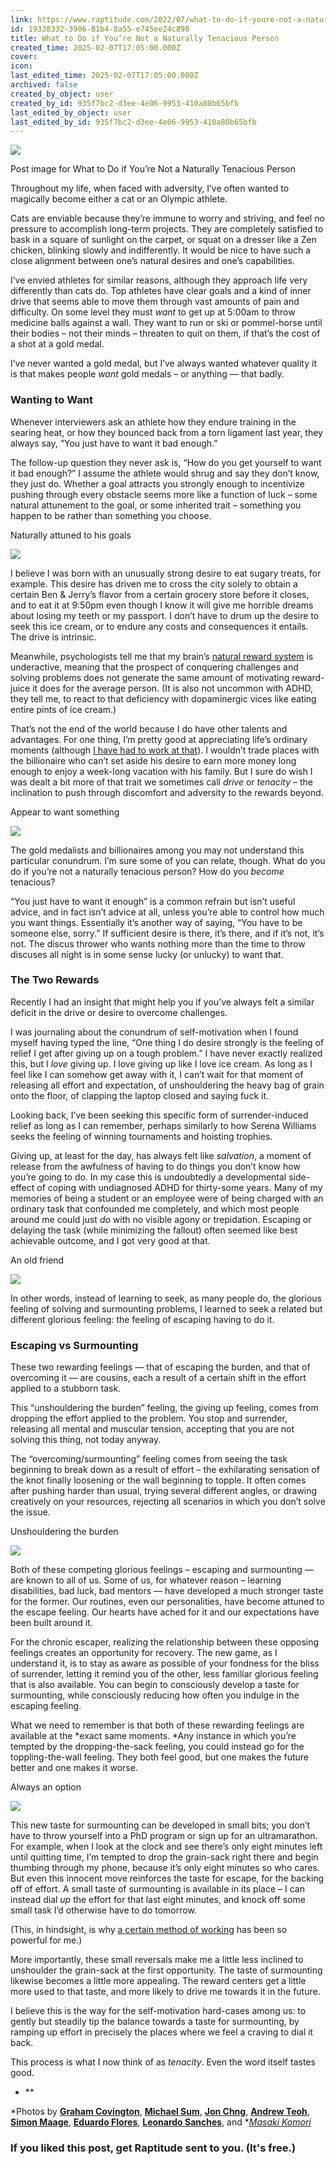 ```yaml
---
link: https://www.raptitude.com/2022/07/what-to-do-if-youre-not-a-naturally-tenacious-person/
id: 19338332-3906-81b4-8a55-e745ee24c898
title: What to Do if You’re Not a Naturally Tenacious Person
created_time: 2025-02-07T17:05:00.000Z
cover: 
icon: 
last_edited_time: 2025-02-07T17:05:00.000Z
archived: false
created_by_object: user
created_by_id: 935f7bc2-d3ee-4e06-9953-410a80b65bfb
last_edited_by_object: user
last_edited_by_id: 935f7bc2-d3ee-4e06-9953-410a80b65bfb
---
```


![](https://www.raptitude.com/wp-content/uploads/2022/07/graham-covington-gI_s5Rlw63g-unsplash-1.jpg)



Post image for What to Do if You’re Not a Naturally Tenacious Person

Throughout my life, when faced with adversity, I’ve often wanted to magically become either a cat or an Olympic athlete.

Cats are enviable because they’re immune to worry and striving, and feel no pressure to accomplish long-term projects. They are completely satisfied to bask in a square of sunlight on the carpet, or squat on a dresser like a Zen chicken, blinking slowly and indifferently. It would be nice to have such a close alignment between one’s natural desires and one’s capabilities.

I’ve envied athletes for similar reasons, although they approach life very differently than cats do. Top athletes have clear goals and a kind of inner drive that seems able to move them through vast amounts of pain and difficulty. On some level they must *want* to get up at 5:00am to throw medicine balls against a wall. They want to run or ski or pommel-horse until their bodies – not their minds – threaten to quit on them, if that’s the cost of a shot at a gold medal.

I’ve never wanted a gold medal, but I’ve always wanted whatever quality it is that makes people *want* gold medals – or anything — that badly.

### Wanting to Want

Whenever interviewers ask an athlete how they endure training in the searing heat, or how they bounced back from a torn ligament last year, they always say, “You just have to want it bad enough.”

The follow-up question they never ask is, “How do you get yourself to want it bad enough?” I assume the athlete would shrug and say they don’t know, they just do. Whether a goal attracts you strongly enough to incentivize pushing through every obstacle seems more like a function of luck – some natural attunement to the goal, or some inherited trait – something you happen to be rather than something you choose.

Naturally attuned to his goals

![](https://www.raptitude.com/wp-content/uploads/2022/07/michael-sum-LEpfefQf4rU-unsplash.jpg)



I believe I was born with an unusually strong desire to eat sugary treats, for example. This desire has driven me to cross the city solely to obtain a certain Ben & Jerry’s flavor from a certain grocery store before it closes, and to eat it at 9:50pm even though I know it will give me horrible dreams about losing my teeth or my passport. I don’t have to drum up the desire to seek this ice cream, or to endure any costs and consequences it entails. The drive is intrinsic.

Meanwhile, psychologists tell me that my brain’s [natural reward system](https://www.ncbi.nlm.nih.gov/pmc/articles/PMC2626918/) is underactive, meaning that the prospect of conquering challenges and solving problems does not generate the same amount of motivating reward-juice it does for the average person. (It is also not uncommon with ADHD, they tell me, to react to that deficiency with dopaminergic vices like eating entire pints of ice cream.)

That’s not the end of the world because I do have other talents and advantages. For one thing, I’m pretty good at appreciating life’s ordinary moments (although [I have had to work at that](https://www.raptitude.com/2022/07/trying-to-be-more-present-isnt-enough/)). I wouldn’t trade places with the billionaire who can’t set aside his desire to earn more money long enough to enjoy a week-long vacation with his family. But I sure do wish I was dealt a bit more of that trait we sometimes call *drive* or *tenacity* – the inclination to push through discomfort and adversity to the rewards beyond.

Appear to want something

![](https://www.raptitude.com/wp-content/uploads/2022/07/jonathan-chng-3R4vPrSB1c4-unsplash.jpg)



The gold medalists and billionaires among you may not understand this particular conundrum. I’m sure some of you can relate, though. What do you do if you’re not a naturally tenacious person? How do you *become* tenacious?

“You just have to want it enough” is a common refrain but isn’t useful advice, and in fact isn’t advice at all, unless you’re able to control how much you want things. Essentially it’s another way of saying, “You have to be someone else, sorry.” If sufficient desire is there, it’s there, and if it’s not, it’s not. The discus thrower who wants nothing more than the time to throw discuses all night is in some sense lucky (or unlucky) to want that.

### The Two Rewards

Recently I had an insight that might help you if you’ve always felt a similar deficit in the drive or desire to overcome challenges.

I was journaling about the conundrum of self-motivation when I found myself having typed the line, “One thing I do desire strongly is the feeling of relief I get after giving up on a tough problem.” I have never exactly realized this, but I *love* giving up. I love giving up like I love ice cream. As long as I feel like I can somehow get away with it, I can’t wait for that moment of releasing all effort and expectation, of unshouldering the heavy bag of grain onto the floor, of clapping the laptop closed and saying fuck it.

Looking back, I’ve been seeking this specific form of surrender-induced relief as long as I can remember, perhaps similarly to how Serena Williams seeks the feeling of winning tournaments and hoisting trophies.

Giving up, at least for the day, has always felt like *salvation*, a moment of release from the awfulness of having to do things you don’t know how you’re going to do. In my case this is undoubtedly a developmental side-effect of coping with undiagnosed ADHD for thirty-some years. Many of my memories of being a student or an employee were of being charged with an ordinary task that confounded me completely, and which most people around me could just *do* with no visible agony or trepidation. Escaping or delaying the task (while minimizing the fallout) often seemed like best achievable outcome, and I got very good at that.

An old friend

![](https://www.raptitude.com/wp-content/uploads/2022/07/andrew-teoh-SKrgZQgYy2g-unsplash.jpg)



In other words, instead of learning to seek, as many people do, the glorious feeling of solving and surmounting problems, I learned to seek a related but different glorious feeling: the feeling of escaping having to do it.

### Escaping vs Surmounting

These two rewarding feelings — that of escaping the burden, and that of overcoming it — are cousins, each a result of a certain shift in the effort applied to a stubborn task.

This “unshouldering the burden” feeling, the giving up feeling, comes from dropping the effort applied to the problem. You stop and surrender, releasing all mental and muscular tension, accepting that you are not solving this thing, not today anyway.

The “overcoming/surmounting” feeling comes from seeing the task beginning to break down as a result of effort – the exhilarating sensation of the knot finally loosening or the wall beginning to topple. It often comes after pushing harder than usual, trying several different angles, or drawing creatively on your resources, rejecting all scenarios in which you don’t solve the issue.

Unshouldering the burden

![](https://www.raptitude.com/wp-content/uploads/2022/07/eduardo-flores-1akqr5QBNTw-unsplash.jpg)



Both of these competing glorious feelings – escaping and surmounting — are known to all of us. Some of us, for whatever reason – learning disabilities, bad luck, bad mentors — have developed a much stronger taste for the former. Our routines, even our personalities, have become attuned to the escape feeling. Our hearts have ached for it and our expectations have been built around it.

For the chronic escaper, realizing the relationship between these opposing feelings creates an opportunity for recovery. The new game, as I understand it, is to stay as aware as possible of your fondness for the bliss of surrender, letting it remind you of the other, less familiar glorious feeling that is also available. You can begin to consciously develop a taste for surmounting, while consciously reducing how often you indulge in the escaping feeling.

What we need to remember is that both of these rewarding feelings are available at the *exact same moments. *Any instance in which you’re tempted by the dropping-the-sack feeling, you could instead go for the toppling-the-wall feeling. They both feel good, but one makes the future better and one makes it worse.

Always an option

![](https://www.raptitude.com/wp-content/uploads/2022/07/leonardo-sanches-uHburIG0awQ-unsplash.jpg)



This new taste for surmounting can be developed in small bits; you don’t have to throw yourself into a PhD program or sign up for an ultramarathon. For example, when I look at the clock and see there’s only eight minutes left until quitting time, I’m tempted to drop the grain-sack right there and begin thumbing through my phone, because it’s only eight minutes so who cares. But even this innocent move reinforces the taste for escape, for the backing off of effort. A small taste of surmounting is available in its place – I can instead dial *up* the effort for that last eight minutes, and knock off some small task I’d otherwise have to do tomorrow.

(This, in hindsight, is why [a certain method of working](https://www.raptitude.com/2021/06/how-to-get-things-done-when-you-have-trouble-getting-things-done/) has been so powerful for me.)

More importantly, these small reversals make me a little less inclined to unshoulder the grain-sack at the first opportunity. The taste of surmounting likewise becomes a little more appealing. The reward centers get a little more used to that taste, and more likely to drive me towards it in the future.

I believe this is the way for the self-motivation hard-cases among us: to gently but steadily tip the balance towards a taste for surmounting, by ramping up effort in precisely the places where we feel a craving to dial it back.

This process is what I now think of as *tenacity*. Even the word itself tastes good.

- **

*Photos by **[Graham Covington](https://unsplash.com/@grahamcovington)**, **[Michael Sum](https://unsplash.com/@michaelsum1228)**, **[Jon Chng](https://unsplash.com/@jon_chng)**, **[Andrew Teoh](https://unsplash.com/@theandrewteoh)**, **[Simon Maage](https://unsplash.com/@simonmaage)**, **[Eduardo Flores](https://unsplash.com/@eduardoflorespe)**, **[Leonardo Sanches](https://unsplash.com/@eduardoflorespe)**, and **[Masaki Komori](https://unsplash.com/@gaspanik)*

### If you liked this post, get Raptitude sent to you. (It's free.)


